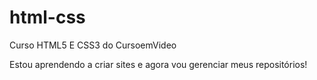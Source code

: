 # html-css
 Curso HTML5 E CSS3 do CursoemVideo

 Estou aprendendo a criar sites e agora vou gerenciar meus repositórios!
